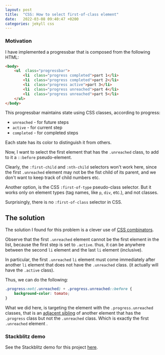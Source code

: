 ```yaml
---
layout: post
title:  "CSS: How to select first-of-class element"
date:   2022-03-08 09:40:47 +0200
categories: jekyll css
---
```

### Motivation

I have implemented a progressbar that is composed from the following HTML:

```html
<body>
	<ul  class="progressbar">
		<li  class="progress completed">part 1</li>
		<li  class="progress completed">part 2</li>
		<li  class="progress active">part 3</li>
		<li  class="progress unreached">part 4</li>
		<li  class="progress unreached">part 5</li>
	</ul>
</body>
```

This progressbar maintains state using CSS classes, according to progress:
* `unreached` - for future steps
* `active` - for current step
* `completed` - for completed steps

Each state has its color to distinguish it from others.

Now, I want to select the first element that has the `.unreached` class, to add to it a `::before` pseudo-element.

Clearly, the `:first-child` and `:nth-child` selectors won't work here, since the first `.unreached` element may not be the fist child of its parent, and we don't  want to keep track of child numbers etc.

Another option, is the CSS `:first-of-type` pseudo-class selector. But it works only on element types (tag names, like `p`, `div`, etc.), and not classes.

Surprisingly, there is no `:first-of-class` selector in CSS.


## The solution

The solution I found for this problem is a clever use of [CSS combinators](https://developer.mozilla.org/en-US/docs/Web/CSS/CSS_Selectors).

Observe that the first `.unreached` element cannot be the first element in the list, because the first step is set to `.active`. thus, it can be anywhere between the second `li` element and the last `li` element (inclusive). 

In particular, the first `.unreached` `li` element must come immediately after another `li` element that does not have the `.unreached` class. (it actually will have the `.active` class).

Thus, we can do the following:

```css
.progress:not(.unreached) + .progress.unreached::before {
	background-color: tomato;
}
```

What we did here, is targeting  the element with the `.progress.unreached` classes, that is an [adjacent sibling](https://developer.mozilla.org/en-US/docs/Web/CSS/Adjacent_sibling_combinator) of another element that has the `.progress` class but not the `.unreached` class.  Which is exactly the first `.unreached` element .


### Stackblitz demo

See the Stackblitz demo for this project [here](https://stackblitz.com/edit/web-platform-yqkgpm?file=styles.css).
